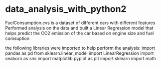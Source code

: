 # data_analysis_with_python2
FuelConsumption.cvs is a dataset of different cars with different features
Performed analysis on the data and built a Linear Regression model that helps predict the CO2 emission of the car based on engine size and fuel comsuption

the following libraries were imported to help perform the analysis:
import pandas as pd 
from sklearn.linear_model import LinearRegression
import seaborn as sns
import matplotlib.pyplot as plt
import sklearn
import math
